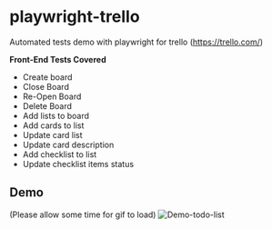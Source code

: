# playwright-trello
Automated tests demo with playwright for trello (https://trello.com/) 

**Front-End Tests Covered**

- Create board
- Close Board
- Re-Open Board
- Delete Board
- Add lists to board
- Add cards to list
- Update card list
- Update card description
- Add checklist to list
- Update checklist items status

## Demo
(Please allow some time for gif to load)
![Demo-todo-list](/images/playwright.gif)


